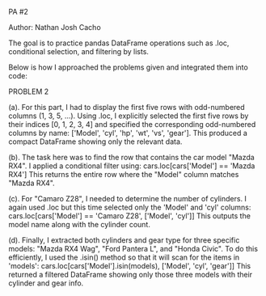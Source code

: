 PA #2

Author: Nathan Josh Cacho

The goal is to practice pandas DataFrame operations such as .loc, conditional selection, and filtering by lists.

Below is how I approached the problems given and integrated them into code:

PROBLEM 2

(a). For this part, I had to display the first five rows with odd-numbered columns (1, 3, 5, ...). Using .loc, 
I explicitly selected the first five rows by their indices [0, 1, 2, 3, 4] and specified the corresponding odd-numbered columns by name: 
['Model', 'cyl', 'hp', 'wt', 'vs', 'gear']. This produced a compact DataFrame showing only the relevant data.

(b). The task here was to find the row that contains the car model "Mazda RX4". I applied a conditional filter using: cars.loc[cars['Model'] == 'Mazda RX4'] 
This returns the entire row where the "Model" column matches "Mazda RX4".

(c). For "Camaro Z28", I needed to determine the number of cylinders. I again used .loc but this time selected only the 'Model' and 'cyl' 
columns: cars.loc[cars['Model'] == 'Camaro Z28', ['Model', 'cyl']] This outputs the model name along with the cylinder count.

(d). Finally, I extracted both cylinders and gear type for three specific models: "Mazda RX4 Wag", "Ford Pantera L", and "Honda Civic". To do this efficiently, 
I used the .isin() method so that it will scan for the items in 'models': cars.loc[cars['Model'].isin(models), ['Model', 'cyl', 'gear']] 
This returned a filtered DataFrame showing only those three models with their cylinder and gear info.
